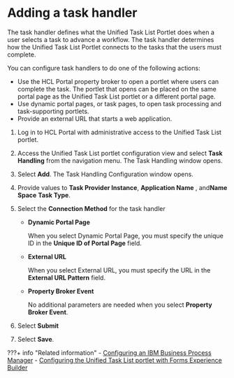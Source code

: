 # Adding a task handler

The task handler defines what the Unified Task List Portlet does when a user selects a task to advance a workflow. The task handler determines how the Unified Task List Portlet connects to the tasks that the users must complete.

You can configure task handlers to do one of the following actions:

-   Use the HCL Portal property broker to open a portlet where users can complete the task. The portlet that opens can be placed on the same portal page as the Unified Task List portlet or a different portal page.
-   Use dynamic portal pages, or task pages, to open task processing and task-supporting portlets.
-   Provide an external URL that starts a web application.

1.  Log in to HCL Portal with administrative access to the Unified Task List portlet.

2.  Access the Unified Task List portlet configuration view and select **Task Handling** from the navigation menu. The Task Handling window opens.

3.  Select **Add**. The Task Handling Configuration window opens.

4.  Provide values to **Task Provider Instance**, **Application Name** , and**Name Space** **Task Type**.

5.  Select the **Connection Method** for the task handler

    -   **Dynamic Portal Page**

        When you select Dynamic Portal Page, you must specify the unique ID in the **Unique ID of Portal Page** field.

    -   **External URL**

        When you select External URL, you must specify the URL in the **External URL Pattern** field.

    -   **Property Broker Event**

        No additional parameters are needed when you select **Property Broker Event**.

6.  Select **Submit**

7.  Select **Save**.


???+ info "Related information"
    - [Configuring an IBM Business Process Manager](../cfg_utl_portlet_with_process_server/utl_configuring_business_process_manager.md)
    - [Configuring the Unified Task List portlet with Forms Experience Builder](../utl_configuring_unified_task_list_with_forms_experience_builder.md)

